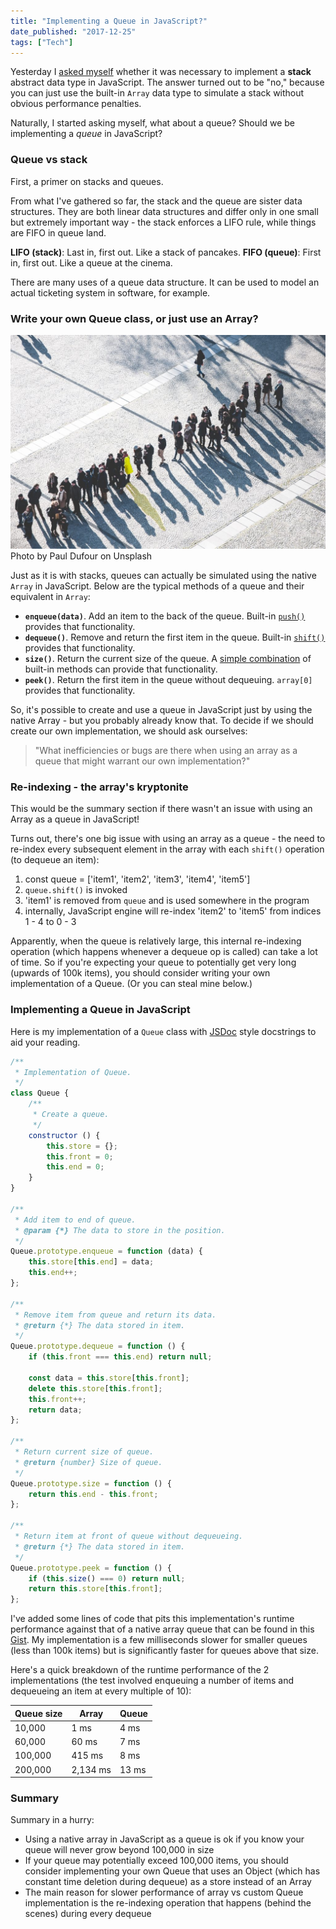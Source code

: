 ```yaml
---
title: "Implementing a Queue in JavaScript?"
date_published: "2017-12-25"
tags: ["Tech"]
---
```


Yesterday I [asked myself](/2017-12-24-implement-stack-javascript-array/) whether it was necessary to implement a **stack** abstract data type in JavaScript. The answer turned out to be "no," because you can just use the built-in `Array` data type to simulate a stack without obvious performance penalties.

Naturally, I started asking myself, what about a queue? Should we be implementing a _queue_ in JavaScript?

### Queue vs stack

First, a primer on stacks and queues.

From what I've gathered so far, the stack and the queue are sister data structures. They are both linear data structures and differ only in one small but extremely important way - the stack enforces a LIFO rule, while things are FIFO in queue land.

**LIFO (stack)**: Last in, first out. Like a stack of pancakes. **FIFO (queue)**: First in, first out. Like a queue at the cinema.

There are many uses of a queue data structure. It can be used to model an actual ticketing system in software, for example.

### Write your own Queue class, or just use an Array?

![a line of people in a queue](images/paul-dufour-86196-1024x695.jpg) Photo by Paul Dufour on Unsplash

Just as it is with stacks, queues can actually be simulated using the native `Array` in JavaScript. Below are the typical methods of a queue and their equivalent in `Array`:

- **`enqueue(data)`**. Add an item to the back of the queue. Built-in [`push()`](https://developer.mozilla.org/en-US/docs/Web/JavaScript/Reference/Global_Objects/Array/push) provides that functionality.
- **`dequeue()`**. Remove and return the first item in the queue. Built-in [`shift()`](https://developer.mozilla.org/en-US/docs/Web/JavaScript/Reference/Global_Objects/Array/shift) provides that functionality.
- **`size()`**. Return the current size of the queue. A [simple combination](https://stackoverflow.com/questions/5223/length-of-a-javascript-object) of built-in methods can provide that functionality.
- **`peek()`**. Return the first item in the queue without dequeuing. `array[0]` provides that functionality.

So, it's possible to create and use a queue in JavaScript just by using the native Array - but you probably already know that. To decide if we should create our own implementation, we should ask ourselves:

> "What inefficiencies or bugs are there when using an array as a queue that might warrant our own implementation?"

### Re-indexing - the array's kryptonite

This would be the summary section if there wasn't an issue with using an Array as a queue in JavaScript!

Turns out, there's one big issue with using an array as a queue - the need to re-index every subsequent element in the array with each `shift()` operation (to dequeue an item):

1. const queue = \['item1', 'item2', 'item3', 'item4', 'item5'\]
2. `queue.shift()` is invoked
3. 'item1' is removed from `queue` and is used somewhere in the program
4. internally, JavaScript engine will re-index 'item2' to 'item5' from indices 1 - 4 to 0 - 3

Apparently, when the queue is relatively large, this internal re-indexing operation (which happens whenever a dequeue op is called) can take a lot of time. So if you're expecting your queue to potentially get very long (upwards of 100k items), you should consider writing your own implementation of a Queue. (Or you can steal mine below.)

### Implementing a Queue in JavaScript

Here is my implementation of a `Queue` class with [JSDoc](http://usejsdoc.org/) style docstrings to aid your reading.

```js
/**
 * Implementation of Queue.
 */
class Queue {
    /**
     * Create a queue.
     */
    constructor () {
        this.store = {};
        this.front = 0;
        this.end = 0;
    }
}

/**
 * Add item to end of queue.
 * @param {*} The data to store in the position.
 */
Queue.prototype.enqueue = function (data) {
    this.store[this.end] = data;
    this.end++;
};

/**
 * Remove item from queue and return its data.
 * @return {*} The data stored in item.
 */
Queue.prototype.dequeue = function () {
    if (this.front === this.end) return null;

    const data = this.store[this.front];
    delete this.store[this.front];
    this.front++;
    return data;
};

/**
 * Return current size of queue.
 * @return {number} Size of queue.
 */
Queue.prototype.size = function () {
    return this.end - this.front;
};

/**
 * Return item at front of queue without dequeueing.
 * @return {*} The data stored in item.
 */
Queue.prototype.peek = function () {
    if (this.size() === 0) return null;
    return this.store[this.front];
};
```

I've added some lines of code that pits this implementation's runtime performance against that of a native array queue that can be found in this [Gist](https://gist.github.com/nickangtc/79e49eb723a3a91ddd62f38563361add). My implementation is a few milliseconds slower for smaller queues (less than 100k items) but is significantly faster for queues above that size.

Here's a quick breakdown of the runtime performance of the 2 implementations (the test involved enqueuing a number of items and dequeueing an item at every multiple of 10):

|Queue size|Array|Queue|
|--- |--- |--- |
|10,000|1 ms|4 ms|
|60,000|60 ms|7 ms|
|100,000|415 ms|8 ms|
|200,000|2,134 ms|13 ms|

### Summary

Summary in a hurry:

- Using a native array in JavaScript as a queue is ok if you know your queue will never grow beyond 100,000 in size
- If your queue may potentially exceed 100,000 items, you should consider implementing your own Queue that uses an Object (which has constant time deletion during dequeue) as a store instead of an Array
- The main reason for slower performance of array vs custom Queue implementation is the re-indexing operation that happens (behind the scenes) during every dequeue


